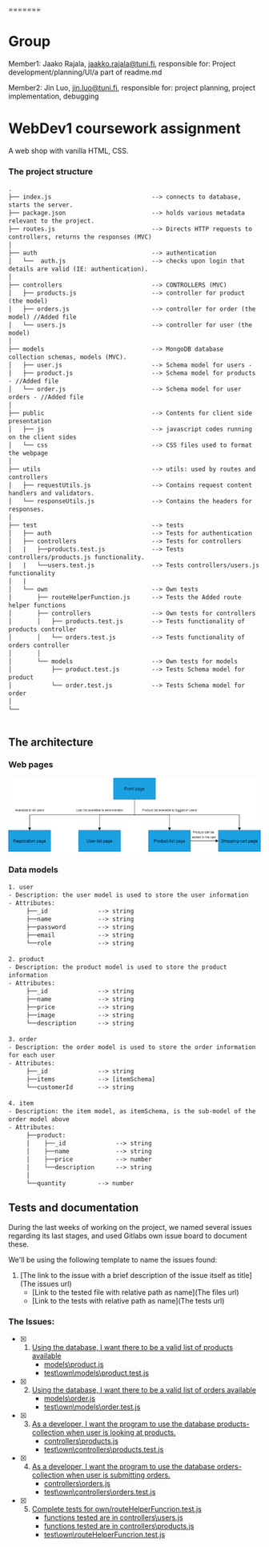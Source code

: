 =======
# Group 

Member1:  Jaako Rajala, jaakko.rajala@tuni.fi, 
responsible for: Project development/planning/UI/a part of readme.md

Member2:  Jin Luo, jin.luo@tuni.fi, 
responsible for: project planning, project implementation, debugging 



# WebDev1 coursework assignment

A web shop with vanilla HTML, CSS.


### The project structure

```
.
├── index.js                            --> connects to database, starts the server. 
├── package.json                        --> holds various metadata relevant to the project.
├── routes.js                           --> Directs HTTP requests to controllers, returns the responses (MVC)
│
├── auth                                --> authentication
│   └──  auth.js                        --> checks upon login that details are valid (IE: authentication). 
│
├── controllers                         --> CONTROLLERS (MVC)
│   ├── products.js                     --> controller for product (the model)
│   ├── orders.js                       --> controller for order (the model) //Added file
│   └── users.js                        --> controller for user (the model)
│
├── models                              --> MongoDB database collection schemas, models (MVC). 
│   ├── user.js                         --> Schema model for users -
│   ├── product.js                      --> Schema model for products - //Added file
│   └── order.js                        --> Schema model for user orders - //Added file
│                               
├── public                              --> Contents for client side presentation                             
│   ├── js                              --> javascript codes running on the client sides
│   └── css                             --> CSS files used to format the webpage
│
├── utils                               --> utils: used by routes and controllers
│   ├── requestUtils.js                 --> Contains request content handlers and validators. 
│   └── responseUtils.js                --> Contains the headers for responses. 
│
├── test                                --> tests
│   ├── auth                            --> Tests for authentication
│   ├── controllers                     --> Tests for controllers
│   |   ├──products.test.js             --> Tests controllers/products.js functionality. 
│   |   └──users.test.js                --> Tests controllers/users.js functionality
│   |
│   └── own                             --> Own tests
│       ├── routeHelperFunction.js      --> Tests the Added route helper functions
│       ├── controllers                 --> Own tests for controllers
│       │   ├── products.test.js        --> Tests functionality of products controller 
│       │   └── orders.test.js          --> Tests functionality of orders controller 
│       │
│       └── models                      --> Own tests for models
│           ├── product.test.js         --> Tests Schema model for product 
│           └── order.test.js           --> Tests Schema model for order 
│
└── 


```

## The architecture 

### Web pages
![Web pages](/UMLdiagrams/webPages.png)

### Data models
```
1. user
- Description: the user model is used to store the user information
- Attributes:    
     ├──_id              --> string  
     ├──name             --> string
     ├──password         --> string
     ├──email            --> string
     └──role             --> string

2. product
- Description: the product model is used to store the product information
- Attributes:    
     ├──_id              --> string  
     ├──name             --> string
     ├──price            --> string
     ├──image            --> string
     └──description      --> string

3. order
- Description: the order model is used to store the order information for each user
- Attributes:    
     ├──_id              --> string  
     ├──items            --> [itemSchema]
     └──customerId       --> string

4. item
- Description: the item model, as itemSchema, is the sub-model of the order model above
- Attributes:    
     ├──product:            
     │    ├──_id              --> string
     │    ├──name             --> string
     │    ├──price            --> number
     │    └──description      --> string
     │
     └──quantity         --> number
```


## Tests and documentation


During the last weeks of working on the project, we named several issues regarding its last stages, and used Gitlabs own issue board to document these. 

We'll be using the following template to name the issues found: 

1. [The link to the issue with a brief description of the issue itself as title](The issues url)
     - [Link to the tested file with relative path as name](The files url)
     - [Link to the tests with relative path as name](The tests url)

### The Issues: 

- [x] 1. [Using the database, I want there to be a valid list of products available](https://course-gitlab.tuni.fi/webdev1-2020-2021/webdev1-group-71/-/issues/2)
     - [models\product.js](models/product.js)
     - [test\own\models\product.test.js](/test/own/models/product.test.js)
- [x] 2. [Using the database, I want there to be a valid list of orders available](https://course-gitlab.tuni.fi/webdev1-2020-2021/webdev1-group-71/-/issues/11)
     - [models\order.js](models/order.js)
     - [test\own\models\order.test.js](/test/own/models/product.test.js) 
- [x] 3. [As a developer, I want the program to use the database products-collection when user is looking at products.](https://course-gitlab.tuni.fi/webdev1-2020-2021/webdev1-group-71/-/issues/12)
     - [controllers\products.js](controllers/products.js)
     - [test\own\controllers\products.test.js](test/own/controllers/products.test.js)
- [x] 4. [As a developer, I want the program to use the database orders-collection when user is submitting orders.](https://course-gitlab.tuni.fi/webdev1-2020-2021/webdev1-group-71/-/issues/13)
     - [controllers\orders.js](controllers/orders.js)
     - [test\own\controllers\orders.test.js](test/own/controllers/orders.test.js)
- [x] 5. [Complete tests for own/routeHelperFuncrion.test.js](https://course-gitlab.tuni.fi/webdev1-2020-2021/webdev1-group-71/-/issues/14)
     - [functions tested are in controllers\users.js](controllers/users.js)
     - [functions tested are in controllers\products.js](controllers/products.js)
     - [test\own\routeHelperFuncrion.test.js](test/own/routeHelperFuncrion.test.js)



